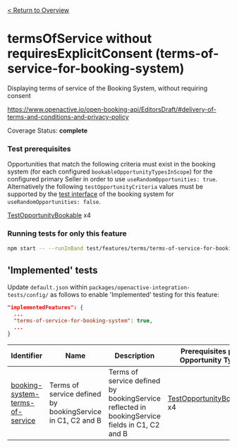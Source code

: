 [< Return to Overview](../../README.md)
# termsOfService without requiresExplicitConsent (terms-of-service-for-booking-system)

Displaying terms of service of the Booking System, without requiring consent


https://www.openactive.io/open-booking-api/EditorsDraft/#delivery-of-terms-and-conditions-and-privacy-policy

Coverage Status: **complete**
### Test prerequisites
Opportunities that match the following criteria must exist in the booking system (for each configured `bookableOpportunityTypesInScope`) for the configured primary Seller in order to use `useRandomOpportunities: true`. Alternatively the following `testOpportunityCriteria` values must be supported by the [test interface](https://openactive.io/test-interface/) of the booking system for `useRandomOpportunities: false`.

[TestOpportunityBookable](https://openactive.io/test-interface#TestOpportunityBookable) x4


### Running tests for only this feature

```bash
npm start -- --runInBand test/features/terms/terms-of-service-for-booking-system/
```



## 'Implemented' tests

Update `default.json` within `packages/openactive-integration-tests/config/` as follows to enable 'Implemented' testing for this feature:

```json
"implementedFeatures": {
  ...
  "terms-of-service-for-booking-system": true,
  ...
}
```

| Identifier | Name | Description | Prerequisites per Opportunity Type |
|------------|------|-------------|---------------|
| [booking-system-terms-of-service](./implemented/booking-system-terms-of-service-test.js) | Terms of service defined by bookingService in  C1, C2 and B | Terms of service defined by bookingService reflected in bookingService fields in  C1, C2 and B | [TestOpportunityBookable](https://openactive.io/test-interface#TestOpportunityBookable) x4 |


